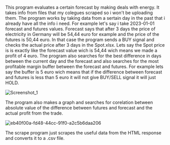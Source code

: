 This program evaluates a certain forecast by making deals with energy. It takes info from files that my colegues scraped so i won't be uploading them. The program works by taking data from a sertain
day in the past that i already have all the info i need. For example let's say i take 2023-01-01 forecast and futures values. Forecast says that after 3 days the price of electricity in Germany
will be 54,44 euro for example and the price of the futures is 50,44 euro. In that case the program sends a BUY signal and checks the actual price after 3 days in the Spot.xlsx. Lets say the Spot price is
is exactly like the forecast value wich is 54,44 wich means we made a profit of 4 euro. The program also searches for the best difference in days between the current day and the forecast and also
searches for the most profitable margin buffer between the forecast and futures. For example lets say the buffer is 5 euro wich means that if the difference between forecast and futures is less than
5 euro it will not give BUY/SELL signal it will just HOLD.



![Screenshot_1](https://github.com/user-attachments/assets/1fa1a3e9-7917-426d-93aa-bf4ca219d7b5)


The program also makes a graph and searches for corelation between absolute value of the difference between futures and forecast and the actual profit from the trade.

![eb40f00a-fd48-44cc-91f0-a2c5b6daa206](https://github.com/user-attachments/assets/0ccebfd2-7614-4f77-b10d-c659d06a8236)


The scrape program just scrapes the useful data from the HTML response and converts it to a .csv file.

